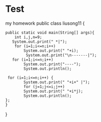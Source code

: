 # Test
my homework
public class liusong11 {

	public static void main(String[] args){
		int i,j,n=9;
	   System.out.print(" *|");
	    for (i=1;i<=n;i++)
	        System.out.print(" "+i);
	         System.out.print("\n-------|");
	   for (i=1;i<=n;i++)
	        System.out.print("----");
	        System.out.println();

     for (i=1;i<=n;i++) {
	        System.out.print(" "+i+" |");
	        for (j=1;j<=i;j++)
	        System.out.print(" "+i*j);
	        System.out.println();
	};
	}
}
